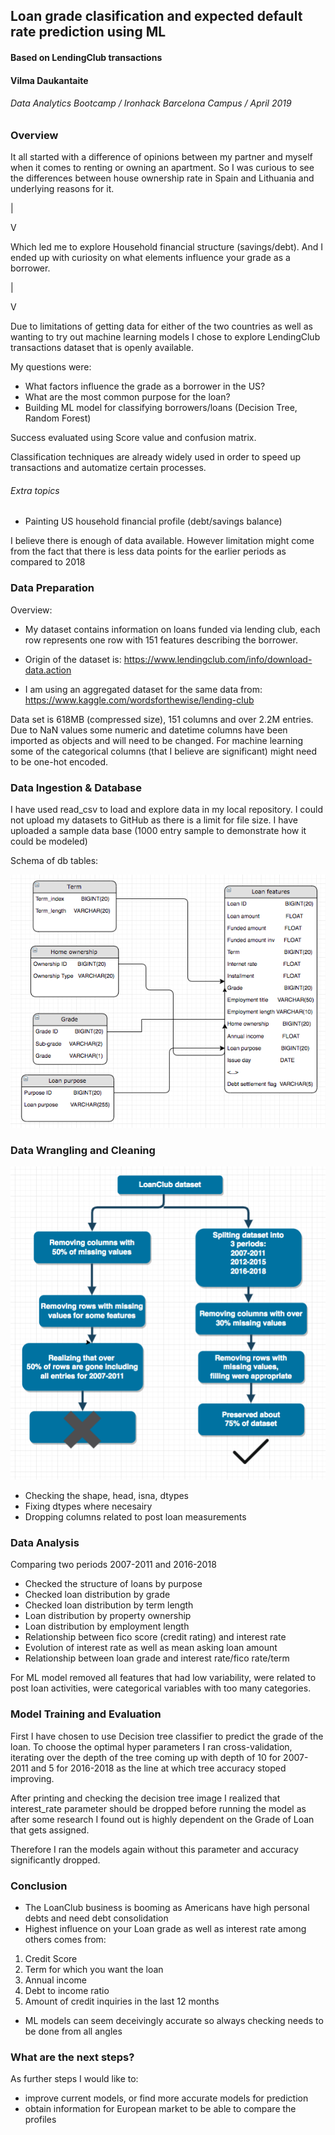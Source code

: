 ## Loan grade clasification and expected default rate prediction using ML
#### Based on LendingClub transactions

#### Vilma Daukantaite
###### Data Analytics Bootcamp / Ironhack Barcelona Campus / April 2019

### Overview

It all started with a difference of opinions between my partner and myself when it comes to renting or owning an apartment. So I was curious to see the differences between house ownership rate in Spain and Lithuania and underlying reasons for it. 

  |

  V

Which led me to explore Household financial structure (savings/debt). And I ended up with curiosity on what elements influence your grade as a borrower. 

  |

  V


Due to limitations of getting data for either of the two countries as well as wanting to try out machine learning models I chose to explore LendingClub transactions dataset that is openly available. 


My questions were:

* What factors influence the grade as a borrower in the US?
* What are the most common purpose for the loan?
* Building ML model for classifying borrowers/loans (Decision Tree, Random Forest)

Success evaluated using Score value and confusion matrix.

Classification techniques are already widely used in order to speed up transactions and automatize certain processes. 


###### Extra topics

* Painting US household financial profile (debt/savings balance) 


I believe there is enough of data available. However limitation might come from the fact that there is less data points for the earlier periods as compared to 2018



### Data Preparation

Overview:
* My dataset contains information on loans funded via lending club, each row represents one row with 151 features describing the borrower.

* Origin of the dataset is:
https://www.lendingclub.com/info/download-data.action
* I am using an aggregated dataset for the same data from:
https://www.kaggle.com/wordsforthewise/lending-club

Data set is 618MB (compressed size), 151 columns and over 2.2M entries. Due to NaN values some numeric and datetime columns have been imported as objects and will need to be changed. For machine learning some of the categorical columns (that I believe are significant) might need to be one-hot encoded.


### Data Ingestion & Database


I have used read_csv to load and explore data in my local repository. I could not upload my datasets to GitHub as there is a limit for file size. I have uploaded a sample data base (1000 entry sample to demonstrate how it could be modeled)

Schema of db tables:

![alt text](https://github.com/VilmaDaukantaite/final_project/blob/master/DB_schema.png)

### Data Wrangling and Cleaning

![alt text](https://github.com/VilmaDaukantaite/final_project/blob/master/Data_cleaning.png)

* Checking the shape, head, isna, dtypes
* Fixing dtypes where necesairy
* Dropping columns related to post loan measurements 



### Data Analysis

Comparing two periods 2007-2011 and 2016-2018

* Checked the structure of loans by purpose
* Checked loan distribution by grade
* Checked loan distribution by term length
* Loan distribution by property ownership
* Loan distribution by employment length
* Relationship between fico score (credit rating) and interest rate
* Evolution of interest rate as well as mean asking loan amount
* Relationship between loan grade and interest rate/fico rate/term

For ML model removed all features that had low variability, were related to post loan activities, were categorical variables with too many categories.


### Model Training and Evaluation

First I have chosen to use Decision tree classifier to predict the grade of the loan. 
To choose the optimal hyper parameters I ran cross-validation, iterating over the depth of the tree coming up with depth of 10 for 2007-2011 and 5 for 2016-2018 as the line at which tree accuracy stoped improving.

After printing and checking the decision tree image I realized that interest_rate parameter should be dropped before running the model as after some research I found out is highly dependent on the Grade of Loan that gets assigned. 

Therefore I ran the models again without this parameter and accuracy significantly dropped.


### Conclusion

* The LoanClub business is booming as Americans have high personal debts and need debt consolidation
* Highest influence on your Loan grade as well as interest rate among others comes from:
1) Credit Score
2) Term for which you want the loan
3) Annual income
4) Debt to income ratio
5) Amount of credit inquiries in the last 12 months

* ML models can seem deceivingly accurate so always checking needs to be done from all angles

### What are the next steps? 

As further steps I would like to:
* improve current models, or find more accurate models for prediction
* obtain information for European market to be able to compare the profiles

